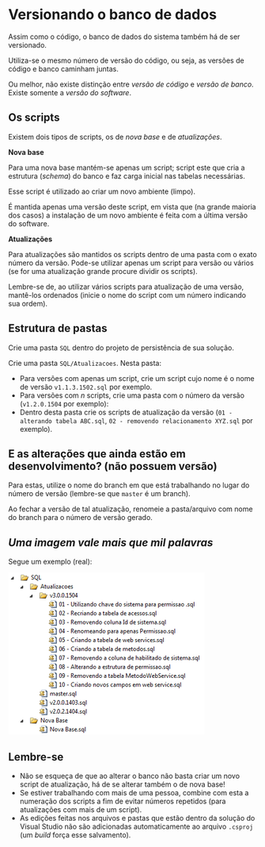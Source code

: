 # Versionando o banco de dados

Assim como o código, o banco de dados do sistema também há de ser versionado.

Utiliza-se o mesmo número de versão do código, ou seja, as versões de código e banco caminham juntas.

Ou melhor, não existe distinção entre *versão de código* e *versão de banco*.
Existe somente a *versão do software*.

## Os scripts

Existem dois tipos de scripts, os de *nova base* e de *atualizações*.

**Nova base**

Para uma nova base mantém-se apenas um script; script este que cria a estrutura (*schema*) do banco e faz carga inicial nas tabelas necessárias.

Esse script é utilizado ao criar um novo ambiente (limpo).

É mantida apenas uma versão deste script, em vista que (na grande maioria dos casos) a instalação de um novo ambiente é feita com a última versão do software.

**Atualizações**

Para atualizações são mantidos os scripts dentro de uma pasta com o exato número da versão.
Pode-se utilizar apenas um script para versão ou vários (se for uma atualização grande procure dividir os scripts).

Lembre-se de, ao utilizar vários scripts para atualização de uma versão, mantê-los ordenados (inicie o nome do script com um número indicando sua ordem).

## Estrutura de pastas

Crie uma pasta `SQL` dentro do projeto de persistência de sua solução.

Crie uma pasta `SQL/Atualizacoes`.
Nesta pasta:

* Para versões com apenas um script, crie um script cujo nome é o nome de versão `v1.1.3.1502.sql` por exemplo.
* Para versões com *n* scripts, crie uma pasta com o número da versão (`v1.2.0.1504` por exemplo):
 * Dentro desta pasta crie os scripts de atualização da versão (`01 - alterando tabela ABC.sql`, `02 - removendo relacionamento XYZ.sql` por exemplo).

## E as alterações que ainda estão em desenvolvimento? (não possuem versão)

Para estas, utilize o nome do branch em que está trabalhando no lugar do número de versão (lembre-se que `master` é um branch).

Ao fechar a versão de tal atualização, renomeie a pasta/arquivo com nome do branch para o número de versão gerado.

## *Uma imagem vale mais que mil palavras*

Segue um exemplo (real):

![](exemplo.png)

## Lembre-se

* Não se esqueça de que ao alterar o banco não basta criar um novo script de atualização, há de se alterar também o de nova base!
* Se estiver trabalhando com mais de uma pessoa, combine com esta a numeração dos scripts a fim de evitar números repetidos (para atualizações com mais de um script).
* As edições feitas nos arquivos e pastas que estão dentro da solução do Visual Studio não são adicionadas automaticamente ao arquivo `.csproj` (um *build* força esse salvamento). 
